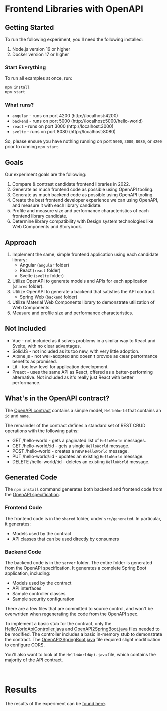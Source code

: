 # Frontend Libraries with OpenAPI

## Getting Started

To run the following experiment, you'll need the following installed:

1. Node.js version 16 or higher
2. Docker version 17 or higher

### Start Everything

To run all examples at once, run:

```bash
npm install
npm start
```

### What runs?

* `angular` - runs on port 4200 (http://localhost:4200)
* `backend` - runs on port 5000 (http://localhost:5000/hello-world)
* `react` - runs on port 3000 (http://localhost:3000)
* `svelte` - runs on port 8080 (http://localhost:8080)

So, please ensure you have nothing running on port `5000`, `3000`, `8080`, or `4200` prior to running `npm start`.

## Goals

Our experiment goals are the following:

1. Compare & contrast candidate frontend libraries in 2022.
2. Generate as much frontend code as possible using OpenAPI tooling.
3. Generate as much backend code as possible using OpenAPI tooling.
4. Create the best frontend developer experience we can using OpenAPI, and measure it with each library candidate.
5. Profile and measure size and performance characteristics of each frontend library candidate.
6. Determine library compatibility with Design system technologies like Web Components and Storybook.

## Approach

1. Implement the same, simple frontend application using each candidate library:
   * Angular (`angular` folder)
   * React (`react` folder)
   * Svelte (`svelte` folder)
2. Utilize OpenAPI to generate models and APIs for each application (`shared` folder).
3. Utilize OpenAPI to generate a backend that satisfies the API contract.
   * Spring Web (`backend` folder)
4. Utilize Material Web Components library to demonstrate utilization of Web Components.
5. Measure and profile size and performance characteristics.

## Not Included

* Vue - not included as it solves problems in a similar way to React and Svelte, with no clear advantages.
* SolidJS - not included as its too new, with very little adoption.
* Alpine.js - not well-adopted and doesn't provide as clear performance benefits as promised.
* Lit - too low-level for application development.
* Preact - uses the same API as React, offered as a better-performing alternative. Not included as it's
  really just React with better performance.

## What's in the OpenAPI contract?

The [OpenAPI contract](../openapi.yml) contains a simple model, `HelloWorld` that contains an `id` and `name`.

The remainder of the contract defines a standard set of REST CRUD operations with
the following paths:

* GET /hello-world - gets a paginated list of `HelloWorld` messages.
* GET /hello-world/:id - gets a single `HelloWorld` message.
* POST /hello-world - creates a new `HelloWorld` message.
* PUT /hello-world/:id - updates an existing `HelloWorld` message.
* DELETE /hello-world/:id - deletes an existing `HelloWorld` message.

## Generated Code

The `npm install` command generates both backend and frontend code from the [OpenAPI specification](../openapi.yml).

### Frontend Code

The frontend code is in the `shared` folder, under `src/generated`. In particular, it generates:

* Models used by the contract
* API classes that can be used directly by consumers

### Backend Code

The backend code is in the `server` folder. The entire folder is generated from the OpenAPI specification.
It generates a complete Spring Boot application, including:

* Models used by the contract
* API interfaces
* Sample controller classes
* Sample security configuration

There are a few files that are committed to source control, and won't be overwritten when regenerating
the code from the OpenAPI spec.

To implement a basic stub for the contract, only the
[HelloWorldApiController.java](../server/src/main/java/org/openapitools/api/HelloWorldApiController.java) and
[OpenAPI2SpringBoot.java](../server/src/main/java/org/openapitools/OpenAPI2SpringBoot.java) files needed
to be modified. The controller includes a basic in-memory stub to demonstrate the contract. The 
[OpenAPI2SpringBoot.java](../server/src/main/java/org/openapitools/OpenAPI2SpringBoot.java#L45-L50) file
required slight modification to configure CORS.

You'll also want to look at the `HelloWorldApi.java` file, which contains the majority of the API contract.

<br />

# Results

The results of the experiment can be [found here](./findings.md).
